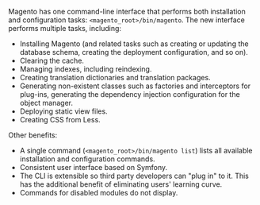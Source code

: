 Magento has one command-line interface that performs both installation and configuration tasks: `<magento_root>/bin/magento`. The new interface performs multiple tasks, including:

- Installing Magento (and related tasks such as creating or updating the database schema, creating the deployment configuration, and so on).
- Clearing the cache.
- Managing indexes, including reindexing.
- Creating translation dictionaries and translation packages.
- Generating non-existent classes such as factories and interceptors for plug-ins, generating the dependency injection configuration for the object manager.
- Deploying static view files.
- Creating CSS from Less.

Other benefits:

- A single command (`<magento_root>/bin/magento list`) lists all available installation and configuration commands.
- Consistent user interface based on Symfony.
- The CLI is extensible so third party developers can "plug in" to it. This has the additional benefit of eliminating users' learning curve.
- Commands for disabled modules do not display.
